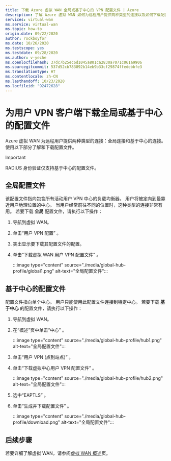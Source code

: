 ```yaml
---
title: 下载 Azure 虚拟 WAN 全局或基于中心的 VPN 配置文件 | Azure
description: 了解 Azure 虚拟 WAN 如何为远程用户提供两种类型的连接以及如何下载配置文件。
services: virtual-wan
ms.service: virtual-wan
ms.topic: how-to
origin.date: 09/22/2020
author: rockboyfor
ms.date: 10/26/2020
ms.testscope: yes
ms.testdate: 09/28/2020
ms.author: v-yeche
ms.openlocfilehash: 37dc7b25ec6d1045a801ca2830a7071c061a9906
ms.sourcegitcommit: 537d52cb783892b14eb9b33cf29874ffedebbfe3
ms.translationtype: HT
ms.contentlocale: zh-CN
ms.lasthandoff: 10/23/2020
ms.locfileid: "92472628"
---
```

# <a name="download-a-global-or-hub-based-profile-for-user-vpn-clients"></a>为用户 VPN 客户端下载全局或基于中心的配置文件

Azure 虚拟 WAN 为远程用户提供两种类型的连接：全局连接和基于中心的连接。 使用以下部分了解和下载配置文件。 

> [!IMPORTANT]
> RADIUS 身份验证仅支持基于中心的配置文件。

## <a name="global-profile"></a>全局配置文件

该配置文件指向包含所有活动用户 VPN 中心的负载均衡器。 用户将被定向到最靠近用户地理位置的中心。 当用户经常前往不同的位置时，这种类型的连接非常有用。 若要下载 **全局** 配置文件，请执行以下操作：

1. 导航到虚拟 WAN。
2. 单击“用户 VPN 配置”  。
3. 突出显示要下载其配置文件的配置。
4. 单击“下载虚拟 WAN 用户 VPN 配置文件”  。

    :::image type="content" source="./media/global-hub-profile/global1.png" alt-text="全局配置文件":::

## <a name="hub-based-profile"></a>基于中心的配置文件

配置文件指向单个中心。 用户只能使用此配置文件连接到特定中心。 若要下载 **基于中心** 的配置文件，请执行以下操作：

1. 导航到虚拟 WAN。
2. 在“概述”页中单击“中心”  。

    :::image type="content" source="./media/global-hub-profile/hub1.png" alt-text="全局配置文件":::
3. 单击“用户 VPN (点到站点)”  。
4. 单击“下载虚拟中心用户 VPN 配置文件”  。

    :::image type="content" source="./media/global-hub-profile/hub2.png" alt-text="全局配置文件":::
5. 选中“EAPTLS”  。
6. 单击“生成并下载配置文件”  。

    :::image type="content" source="./media/global-hub-profile/download.png" alt-text="全局配置文件":::

## <a name="next-steps"></a>后续步骤

若要详细了解虚拟 WAN，请参阅[虚拟 WAN 概述](virtual-wan-about.md)页。

<!-- Update_Description: update meta properties, wording update, update link -->